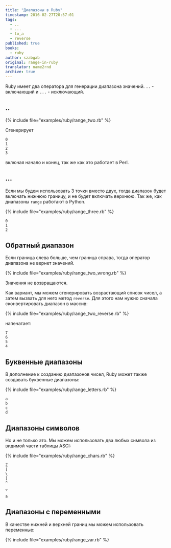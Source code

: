 ```yaml
---
title: "Диапазоны в Ruby"
timestamp: 2016-02-27T20:57:01
tags:
  - ..
  - ...
  - to_a
  - reverse
published: true
books:
  - ruby
author: szabgab
original: range-in-ruby
translator: name2rnd
archive: true
---
```



Ruby имеет два оператора для генерации диапазона значений. `..` - включающий и `...` - исключающий.


## ..

{% include file="examples/ruby/range_two.rb" %}

Сгенерирует

```
0
1
2
3
```

включая начало и конец, так же как это работает в Perl.

## ...

Если мы будем использовать 3 точки вместо двух, тогда диапазон будет включать нижнюю границу, и не будет включать верхнюю.
Так же, как диапазоны `range` работают в Python.

{% include file="examples/ruby/range_three.rb" %}

```
0
1
2
```

## Обратный диапазон

Если граница слева больше, чем граница справа, тогда оператор диапазона не вернет значений.

{% include file="examples/ruby/range_two_wrong.rb" %}

Значения не возвращаются.

Как вариант, мы можем сгенерировать возрастающий список чисел, а затем вызвать для него метод `reverse`.
Для этого нам нужно сначала сконвертировать диапазон в массив:

{% include file="examples/ruby/range_two_reverse.rb" %}

напечатает:

```
7
6
5
4
```

## Буквенные диапазоны

В дополнение к созданию диапазонов чисел, Ruby может также создавать буквенные диапазоны:

{% include file="examples/ruby/range_letters.rb" %}

```
a
b
c
d
```

## Диапазоны символов

Но и не только это. Мы можем использовать два любых символа из видимой части таблицы ASCI:

{% include file="examples/ruby/range_chars.rb" %}

```
Z
[
\
]
^
_
`
a
```


## Диапазоны с переменными

В качестве нижней и верхней границ мы можем использовать переменные:

{% include file="examples/ruby/range_var.rb" %}

